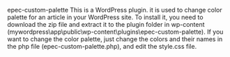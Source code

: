 epec-custom-palette
This is a WordPress plugin. it is used to change color palette for an article in your WordPress site.
To install it, you need to download the zip file and extract it to the plugin folder in wp-content (mywordpress\app\public\wp-content\plugins\epec-custom-palette).
If you want to change the color palette, just change the colors and their names in the php file (epec-custom-palette.php), and edit the style.css file.

